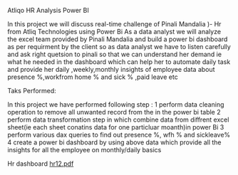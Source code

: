 Atliqo HR Analysis Power BI

In this project we will discuss real-time challenge of Pinali Mandalia
)- Hr from Atliq Technologies using Power Bi
As a data analyst  we will analyze the excel team provided by Pinali Mandalia and build a power bi dashboard as per requirment by the client 
so as data analyst we have to  listen carefully and ask right quetsion to pinali so that we can understand her demand ie what he needed in the dashboard which can
help her to automate daily task and provide her daily ,weekly,monthly insights of employee data about presence %,workfrom home % and sick % ,paid leave etc 

Taks Performed:

In this project we have performed  following step :
1  perform data cleaning operation to remove all unwanted record from the in the power bi table
2  perform data transformation step in which combine data from diffrent excel sheet(ie each sheet conatins data for one particluar moanth)in power Bi
3  perform various dax queries to find out presence %, wfh % and sickleave% 
4 create a power bi dashboard by using above data which provide all the insights for all the employee on monthly/daily basics

Hr dashboard
[hr12.pdf](https://github.com/user-attachments/files/16755282/hr12.pdf)





